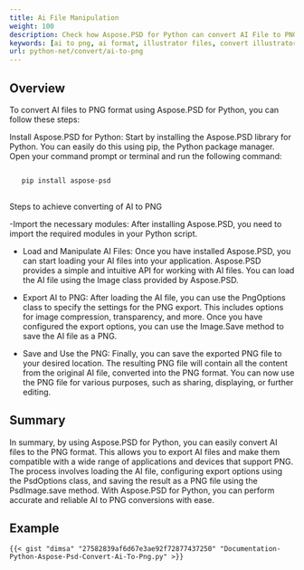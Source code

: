 ```yaml
---
title: Ai File Manipulation
weight: 100
description: Check how Aspose.PSD for Python can convert AI File to PNG.
keywords: [ai to png, ai format, illustrator files, convert illustrator, png, psd api, python, code sample]
url: python-net/convert/ai-to-png
---
```


## **Overview**
To convert AI files to PNG format using Aspose.PSD for Python, you can follow these steps:

Install Aspose.PSD for Python: Start by installing the Aspose.PSD library for Python. You can easily do this using pip, the Python package manager. Open your command prompt or terminal and run the following command:

```python

   pip install aspose-psd
  
```

Steps to achieve converting of AI to PNG

-Import the necessary modules: After installing Aspose.PSD, you need to import the required modules in your Python script. 
- Load and Manipulate AI Files: Once you have installed Aspose.PSD, you can start loading your AI files into your application. Aspose.PSD provides a simple and intuitive API for working with AI files. You can load the AI file using the Image class provided by Aspose.PSD.

- Export AI to PNG: After loading the AI file, you can use the PngOptions class to specify the settings for the PNG export. This includes options for image compression, transparency, and more. Once you have configured the export options, you can use the Image.Save method to save the AI file as a PNG.

- Save and Use the PNG: Finally, you can save the exported PNG file to your desired location. The resulting PNG file will contain all the content from the original AI file, converted into the PNG format. You can now use the PNG file for various purposes, such as sharing, displaying, or further editing.

## **Summary**
In summary, by using Aspose.PSD for Python, you can easily convert AI files to the PNG format. This allows you to export AI files and make them compatible with a wide range of applications and devices that support PNG. The process involves loading the AI file, configuring export options using the PsdOptions class, and saving the result as a PNG file using the PsdImage.save method. With Aspose.PSD for Python, you can perform accurate and reliable AI to PNG conversions with ease.

## **Example**
	{{< gist "dimsa" "27582839af6d67e3ae92f72877437250" "Documentation-Python-Aspose-Psd-Convert-Ai-To-Png.py" >}}